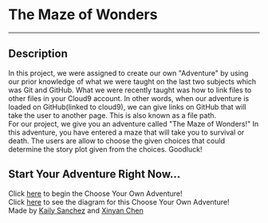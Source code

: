 # The Maze of Wonders  

---

## Description  
In this project, we were assigned to create our own "Adventure" by using our prior knowledge of what we were taught on the last two subjects which was Git and GitHub. What we were recently taught was how to link files to other files in your Cloud9 account. In other words, when our adventure is loaded on GitHub(linked to cloud9),  we can give links on GitHub that will take the user to another page. This is also known as a file path.  
For our project, we give you an adventure called "The Maze of Wonders!" In this adventure, you have entered a maze that will take you to survival or death. The users are allow to choose the given choices that could determine the story plot given from the choices. Goodluck!

## Start Your Adventure Right Now...
Click [here](beginning/intro.md) to begin the Choose Your Own Adventure!  
Click [here](https://docs.google.com/drawings/d/1yUYPAdrK-mpxlmt1x7po5PGDkqoWQ5B_b4Lf5x2nZZw/edit) to see the diagram for this Choose Your Own Adventure!  
Made by [Kaily Sanchez](https://github.com/kailys6690) and [Xinyan Chen](https://github.com/xinyanc3694)  